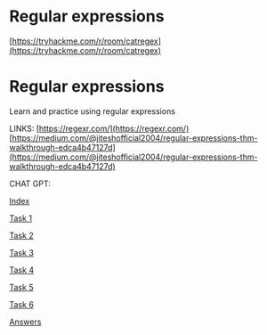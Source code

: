 # Regular expressions

[https://tryhackme.com/r/room/catregex](https://tryhackme.com/r/room/catregex)

# **Regular expressions**

Learn and practice using regular expressions

LINKS:
[https://regexr.com/](https://regexr.com/)
[https://medium.com/@jiteshofficial2004/regular-expressions-thm-walkthrough-edca4b47127d](https://medium.com/@jiteshofficial2004/regular-expressions-thm-walkthrough-edca4b47127d)

CHAT GPT:

[Index](Regular%20expressions%20a467c7ebdd634c848c8ba09632f0a43f/Index%20f05b98a267654c778151e28b3a3a3a45.md)

[Task 1](Regular%20expressions%20a467c7ebdd634c848c8ba09632f0a43f/Task%201%20c55fb149d26d4860822aecf8cacbd276.md)

[Task 2](Regular%20expressions%20a467c7ebdd634c848c8ba09632f0a43f/Task%202%2085ed6865a651466b920ab282e4e8185f.md)

[Task 3](Regular%20expressions%20a467c7ebdd634c848c8ba09632f0a43f/Task%203%2075a9699c2af54ad19edc93c4760d7fa6.md)

[Task 4](Regular%20expressions%20a467c7ebdd634c848c8ba09632f0a43f/Task%204%2038b54005d850446aa132c258c4765432.md)

[Task 5](Regular%20expressions%20a467c7ebdd634c848c8ba09632f0a43f/Task%205%2038a7244a20204cd7a5e3971e05c15713.md)

[Task 6](Regular%20expressions%20a467c7ebdd634c848c8ba09632f0a43f/Task%206%20cef5c345ee0f47e697493646bf037a8d.md)

[Answers](Regular%20expressions%20a467c7ebdd634c848c8ba09632f0a43f/Answers%20deb8122a6e5249529c2887cffcfada17.md)